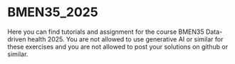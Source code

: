 # BMEN35_2025
Here you can find tutorials and assignment for the course BMEN35 Data-driven health 2025.  You are not allowed to use generative AI or similar for these exercises and you are not allowed to post your solutions on github or similar.
